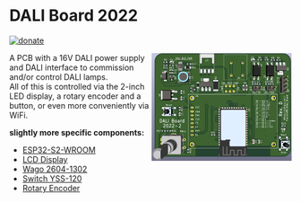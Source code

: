 # DALI Board 2022 #

[![donate](https://img.shields.io/badge/donate-PayPal-blue.svg)](https://www.paypal.me/Sinclair81)

<!-- markdownlint-disable MD033 -->
<img src="https://raw.githubusercontent.com/Sinclair81/DALI_Board/master/DALI_2022_D_vF.png" align="right" alt="PCB" height="192" width="250">
<!-- markdownlint-enable MD033 -->

A PCB with a 16V DALI power supply and DALI interface to commission and/or control DALI lamps.  
All of this is controlled via the 2-inch LED display, a rotary encoder and a button, or even more conveniently via WiFi.  

__slightly more specific components:__

- [ESP32-S2-WROOM](https://www.reichelt.at/at/en/wifi-smd-module-esp32-s2-4-mb-spi-3-3-v-18-x-31-x-3-3-mm-esp32-s2-wroom-p300166.html?&trstct=pos_1&nbc=1)  
- [LCD Display](https://www.waveshare.com/product/displays/lcd-oled/lcd-oled-3/2inch-lcd-module.htm)  
- [Wago 2604-1302](https://www.conrad.at/de/p/wago-2604-1302-printklemme-4-mm-polzahl-num-2-1-st-2189616.html)  
- [Switch YSS-120](https://www.conrad.at/de/p/tru-components-yss-1210-schiebeschalter-6-v-dc-0-3-a-2-x-aus-ein-1-st-1570487.html)  
- [Rotary Encoder](https://www.reichelt.at/at/en/alps-stec12e-rotary-pulse-encoder-24-24-vert-w-pb-stec12e08-p73923.html?&trstct=pos_0&nbc=1)  
